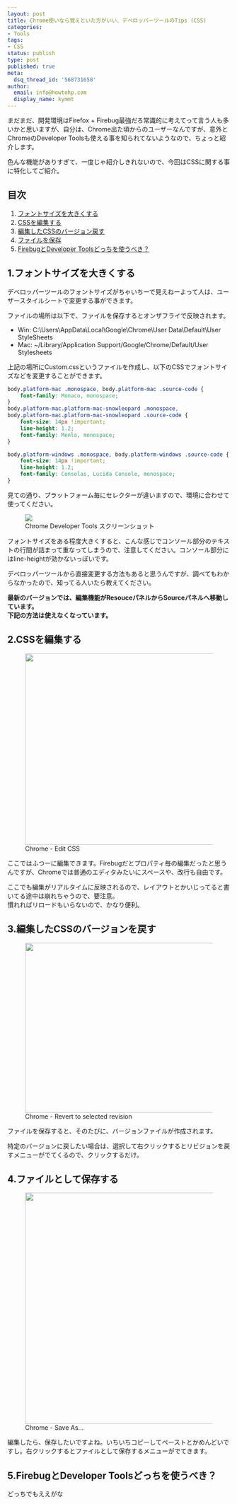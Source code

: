 ```yaml
---
layout: post
title: Chrome使いなら覚えといた方がいい、デベロッパーツールのTips (CSS)
categories:
- Tools
tags:
- CSS
status: publish
type: post
published: true
meta:
  dsq_thread_id: '568731658'
author:
  email: info@howtohp.com 
  display_name: kymmt
---
```


まだまだ、開発環境はFirefox + Firebug最強だろ常識的に考えてって言う人も多いかと思いますが、自分は、Chrome出た頃からのユーザーなんですが、意外とChromeのDeveloper Toolsも使える事を知られてないようなので、ちょっと紹介します。

色んな機能がありすぎて、一度じゃ紹介しきれないので、今回はCSSに関する事に特化してご紹介。


## 目次


1. [フォントサイズを大きくする](#enlarge-font-size)
2. [CSSを編集する](#edit-css)
3. [編集したCSSのバージョン戻す](#revert-revision)
4. [ファイルを保存](#save-as)
5. [FirebugとDeveloper Toolsどっちを使うべき？](#compare-to-firebug)

<section id="enlarge-font-size" markdown="block">

## 1.フォントサイズを大きくする

デベロッパーツールのフォントサイズがちゃいちーで見えねーよって人は、ユーザースタイルシートで変更する事ができます。

ファイルの場所は以下で、ファイルを保存するとオンザフライで反映されます。

* Win: C:\Users\AppData\Local\Google\Chrome\User Data\Default\User StyleSheets
* Mac: ~/Library/Application Support/Google/Chrome/Default/User Stylesheets

上記の場所にCustom.cssというファイルを作成し、以下のCSSでフォントサイズなどを変更することができます。

~~~ css
body.platform-mac .monospace, body.platform-mac .source-code {
    font-family: Monaco, monospace;
}
body.platform-mac.platform-mac-snowleopard .monospace,
body.platform-mac.platform-mac-snowleopard .source-code {
    font-size: 14px !important;
    line-height: 1.2;
    font-family: Menlo, monospace;
}

body.platform-windows .monospace, body.platform-windows .source-code {
    font-size: 14px !important;
    line-height: 1.2;
    font-family: Consolas, Lucida Console, monospace;
}
~~~

見ての通り、プラットフォーム毎にセレクターが違いますので、環境に合わせて使ってください。

<figure class="bordered">
<img src="http://howtohp.com/wp/wp-content/uploads/2012/02/Screen-Shot-2012-02-07-at-1.48.25-AM.png" />
<figcaption>Chrome Developer Tools スクリーンショット</figcaption>
</figure>

フォントサイズをある程度大きくすると、こんな感じでコンソール部分のテキストの行間が詰まって重なってしまうので、注意してください。コンソール部分にはline-heightが効かないっぽいです。


デベロッパーツールから直接変更する方法もあると思うんですが、調べてもわからなかったので、知ってる人いたら教えてください。

</section>

**最新のバージョンでは、編集機能がResouceパネルからSourceパネルへ移動しています。  
下記の方法は使えなくなっています。**

<section id="edit-css" markdown="block">

## 2.CSSを編集する

<figure class="bordered">
<img src="http://howtohp.com/wp/wp-content/uploads/2012/02/Screen-Shot-2012-02-08-at-9.29.png" alt="" width="560" height="433" class="aligncenter size-large wp-image-568" />

<figcaption>Chrome - Edit CSS</figcaption>
</figure>

ここではふつーに編集できます。Firebugだとプロパティ毎の編集だったと思うんですが、Chromeでは普通のエディタみたいにスペースや、改行も自由です。


ここでも編集がリアルタイムに反映されるので、レイアウトとかいじってると書いてる途中は崩れちゃうので、要注意。<br />
慣れればリロードもいらないので、かなり便利。

</section>
<section id="revert-revision" markdown="block">

## 3.編集したCSSのバージョンを戻す

<figure class="bordered">
<img src="http://howtohp.com/wp/wp-content/uploads/2012/02/Screen-Shot-2012-02-08-at-10.38.png" width="560" height="384" class="aligncenter size-large wp-image-559" />

<figcaption>Chrome - Revert to selected revision</figcaption>
</figure>

ファイルを保存すると、そのたびに、バージョンファイルが作成されます。


特定のバージョンに戻したい場合は、選択して右クリックするとリビジョンを戻すメニューがでてくるので、クリックするだけ。

</section>
<section id="save-as" markdown="block">

## 4.ファイルとして保存する

<figure class="bordered">
<img src="http://howtohp.com/wp/wp-content/uploads/2012/02/chrome-save-as.png" width="560" height="523" class="aligncenter size-large wp-image-547" />

<figcaption>Chrome - Save As...</figcaption>
</figure>

編集したら、保存したいですよね。いちいちコピーしてペーストとかめんどいですし。右クリックするとファイルとして保存するメニューがでてきます。

</section>
<section id="compare-to-firebug" markdown="block">

## 5.FirebugとDeveloper Toolsどっちを使うべき？


どっちでもええがな

</section>
